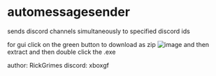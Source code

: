 # automessagesender
sends discord channels simultaneously to specified discord ids

for gui
click on the green button to download as zip 
![image](https://github.com/user-attachments/assets/f2ae0bd9-a976-4729-87bd-b3fc1bb7b892)
and then extract
and then double click the .exe

author: RickGrimes
discord: xboxgf
